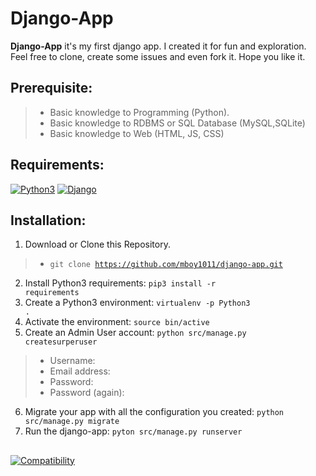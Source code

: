 # Django-App 
<p><b>Django-App</b> it's my first django app. I created it for fun and exploration. Feel free to clone, create some issues and even fork it. Hope you like it.</p>

## Prerequisite:
> * Basic knowledge to Programming (Python).
> * Basic knowledge to RDBMS or SQL Database (MySQL,SQLite)
> * Basic knowledge to Web (HTML, JS, CSS)

## Requirements:
[![Python3](https://www.python.org/static/img/python-logo.png)](https://www.python.org/downloads/)
[![Django](https://static.djangoproject.com/img/logo-django.42234b631760.svg)](https://www.djangoproject.com/download/)

## Installation:
1. Download or Clone this Repository.
> * <code>git clone https://github.com/mboy1011/django-app.git</code>
2. Install Python3 requirements: <code>pip3 install -r requirements</code>
3. Create a Python3 environment: <code>virtualenv -p Python3 .</code>
4. Activate the environment: <code>source bin/active</code>
5. Create an Admin User account: <code>python src/manage.py createsurperuser</code>
> * Username: <your own username>
> * Email address: <your email address>
> * Password: <your password>
> * Password (again): <your password>
6. Migrate your app with all the configuration you created: <code>python src/manage.py migrate</code>
7. Run the django-app: <code>pyton src/manage.py runserver</code>
## 
[![Compatibility](https://img.shields.io/badge/python-3-brightgreen.svg)](https://github.com/mboy1011/django-app.git)
